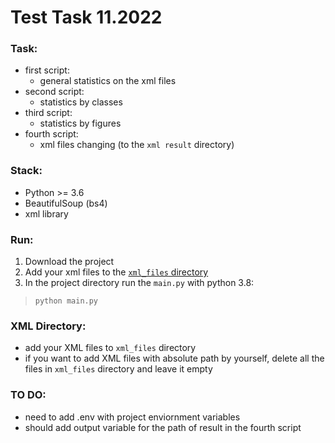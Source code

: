 # Test Task 11.2022

### Task:
- first script: 
    - general statistics on the xml files
- second script:
    - statistics by classes   
- third script:
    - statistics by figures 
- fourth script:
    - xml files changing (to the `xml result` directory) 
### Stack:
- Python >= 3.6
- BeautifulSoup (bs4)
- xml library

### Run:
1. Download the project
2. Add your xml files to the [`xml_files` directory](https://github.com/yuramayer/test_task_11_2022/main/README.md#xml-directory)
3. In the project directory run the `main.py` with python 3.8:

> `python main.py`

### XML Directory:
- add your XML files to `xml_files` directory
- if you want to add XML files with absolute path by yourself, delete all the files in `xml_files` directory and leave it empty

### TO DO:
- need to add .env with project enviornment variables
- should add output variable for the path of result in the fourth script  


